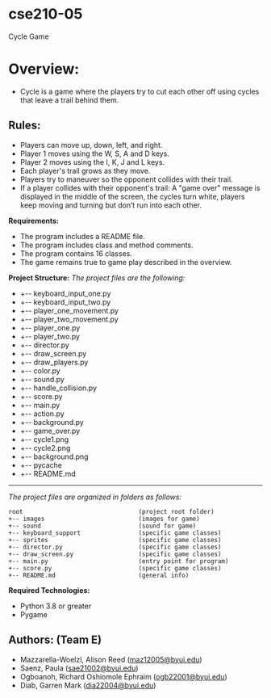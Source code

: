 # cse210-05
Cycle Game 


# **Overview:**

- Cycle is a game where the players try to cut each other off using cycles that leave a trail behind them.

## **Rules:**

- Players can move up, down, left, and right. 
- Player 1 moves using the W, S, A and D keys. 
- Player 2 moves using the I, K, J and L keys. 
- Each player's trail grows as they move.
- Players try to maneuver so the opponent collides with their trail.
- If a player collides with their opponent's trail: A "game over" message is displayed in the middle of the screen, the cycles turn white, players keep moving and turning but don’t run into each other. 

**Requirements:**

- The program includes a README file.
- The program includes class and method comments.  
- The program contains 16 classes.
- The game remains true to game play described in the overview.

**Project Structure:**
_The project files are the following:_

- +-- keyboard_input_one.py 
- +-- keyboard_input_two.py
- +-- player_one_movement.py 
- +-- player_two_movement.py 
- +-- player_one.py 
- +-- player_two.py 
- +-- director.py 
- +-- draw_screen.py 
- +-- draw_players.py 
- +-- color.py 
- +-- sound.py 
- +-- handle_collision.py 
- +-- score.py
- +-- main.py 
- +-- action.py
- +-- background.py 
- +-- game_over.py
- +-- cycle1.png
- +-- cycle2.png 
- +-- background.png
- +-- pycache
- +-- README.md

---

_The project files are organized in folders as follows:_

```
root                                (project root folder)
+-- images                          (images for game)
+-- sound                           (sound for game)  
+-- keyboard_support                (specific game classes)
+-- sprites                         (specific game classes)
+-- director.py                     (specific game classes)
+-- draw_screen.py                  (specific game classes)
+-- main.py                         (entry point for program)
+-- score.py                        (specific game classes)
+-- README.md                       (general info)
```

**Required Technologies:**

- Python 3.8 or greater
- Pygame

## **Authors: (Team E)**

- Mazzarella-Woelzl, Alison Reed (maz12005@byui.edu)
- Saenz, Paula (sae21002@byui.edu)
- Ogboanoh, Richard Oshiomole Ephraim (ogb22001@byui.edu)
- Diab, Garren Mark (dia22004@byui.edu)
